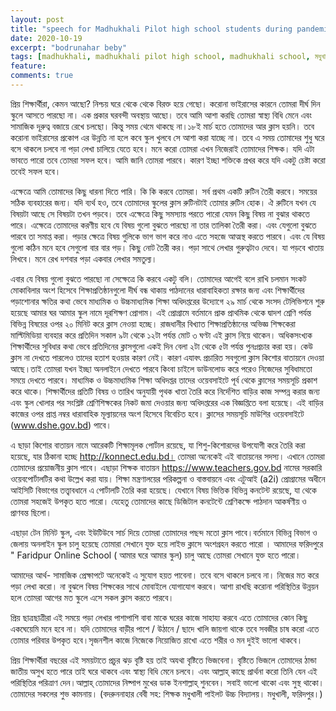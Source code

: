 ```yaml
---
layout: post
title: "speech for Madhukhali Pilot high school students during pandemic"
date: 2020-10-19
excerpt: "bodrunahar beby"
tags: [madhukhali, madhukhali pilot high school, madhukhali school, মধুখালী, মধুখালী পাইলট উচ্চ বিদ্যালয়]
feature: 
comments: true
---
```


প্রিয় শিক্ষার্থীরা, কেমন আছো? নিশ্চয় ঘরে থেকে থেকে বিরক্ত হয়ে গেছো। করোনা ভাইরাসের কারনে তোমরা দীর্ঘ দিন স্কুলে আসতে পারছো না। এক প্রকার ঘরবন্দী অবস্থায় আছো। তবে আমি আশা করছি তোমরা স্বাস্থ্য বিধি মেনে এবং সামাজিক দূরুত্ব বজায়ে রেখে চলছো। 
কিন্তু সময় থেমে থাকছে না।১৮ই মার্চ হতে তোমাদের আর ক্লাস হয়নি। তবে করোনা ভাইরাসের প্রকোপ এর উন্নতি না হলে কবে স্কুল খুলবে সে আশা করা যাচ্ছে না। তবে এ সময় তোমাদের শুধু ঘরে বসে থাকলে চলবে না পড়া লেখা চালিয়ে যেতে হবে। মনে করো তোমরা এখন নিজেরাই তোমাদের শিক্ষক। যদি এটা ভাবতে পারো তবে তোমরা সফল হবে। আমি জানি তোমরা পারবে। কারণ ইচ্ছা শক্তিকে প্রখর করে যদি একটু চেষ্টা করো তবেই সফল হবে।

এক্ষেত্রে আমি তোমাদের কিছু ধারনা দিতে পারি। কি কি করবে তোমরা। সর্ব প্রথম একটি রুটিন তৈরী করবে। সময়ের সঠিক ব্যবহারের জন্য। যদি ব্যর্থ হও, তবে তোমাদের স্কুলের ক্লাস রুটিনটাই তোমার রুটিন হোক। ঐ রুটিনে যখন যে বিষয়টা আছে সে বিষয়টা তখন পড়বে। তবে এক্ষেত্রে কিছু সমস্যায় পরতে পারো যেমন কিছু বিষয় না বুঝার থাকতে পারে। এক্ষেত্রে তোমাদের করণীয় হবে যে বিষয় গুলো বুঝতে পারছো না তার তালিকা তৈরী করা। এবং যেগুলো বুঝতে পারবে তা সমাপ্ত করা। পড়ার ক্ষেত্রে বিষয় গুলিকে ভাগ ভাগ করে নাও এতে সহজে আত্মস্থ করতে পারবে। এবং যে বিষয় গুলো কঠিন মনে হবে সেগুলো বার বার পড়। কিছু নোট তৈরী কর। পড়া সাথে লেখার গুরুত্বটাও দেবে। যা পড়বে খাতায় লিখবে। মনে রেখ দশবার পড়া একবার লেখার সমতুল্য।

এবার যে বিষয় গুলো বুঝতে পারছো না সেক্ষেত্রে কি করবে একটু বলি। তোমাদের আগেই বলে রাখি চলমান সংকট মোকাবিলার অংশ হিসেবে শিক্ষাপ্রতিষ্ঠানগুলো দীর্ঘ বন্ধ থাকায় পাঠদানের ধারাবাহিকতা রক্ষার জন্য এবং শিক্ষার্থীদের পড়াশোনার ক্ষতির কথা ভেবে মাধ্যমিক ও উচ্চমাধ্যমিক শিক্ষা অধিদপ্তরের উদ্যোগে 
২৯ মার্চ থেকে সংসদ টেলিভিশনে শুরু হয়েছে আমার ঘর আমার স্কুল নামে দূরশিক্ষণ প্রোগাম। এই প্রোগ্রামে বর্তমানে প্রাক প্রাথমিক থেকে দ্বাদশ শ্রেণি পর্যন্ত বিভিন্ন বিষয়ের ওপর ২০ মিনিট করে ক্লাস নেওয়া হচ্ছে। রাজধানীর বিখ্যাত শিক্ষাপ্রতিষ্ঠানের অভিজ্ঞ শিক্ষকেরা মাল্টিমিডিয়া ব্যবহার করে প্রতিদিন সকাল ৯টা থেকে ১২টা পর্যন্ত মোট ৩ ঘণ্টা এই ক্লাস নিয়ে থাকেন। অধিকসংখ্যক শিক্ষার্থীদের সুবিধার কথা ভেবে প্রতিদিনের ক্লাসগুলো একই দিন বেলা ২টা থেকে ৫টা পর্যন্ত পুনঃপ্রচার করা হয়। কেউ ক্লাস না দেখতে পারলেও তাদের হতাশ হওয়ার কারণ নেই। কারণ এযাবৎ প্রচারিত সবগুলো ক্লাস কিশোর বাতায়নে দেওয়া আছে।তাই তোমরা যখন ইচ্ছা অনলাইনে দেখতে পারবে কিংবা চাইলে ডাউনলোড করে পরেও নিজেদের সুবিধামতো সময়ে দেখতে পারবে। মাধ্যমিক ও উচ্চমাধ্যমিক শিক্ষা অধিদপ্তর তাদের ওয়েবসাইটে পূর্ব থেকে ক্লাসের সময়সূচি প্রকাশ করে থাকে। শিক্ষার্থীদের প্রতিটি বিষয় ও তারিখ অনুযায়ী পৃথক খাতা তৈরি করে নির্দেশিত বাড়ির কাজ সম্পন্ন করার জন্য এবং স্কুল খোলার পর সংশ্লিষ্ট শ্রেণিশিক্ষকের নিকট জমা দেওয়ার জন্য অধিদপ্তরের এক বিজ্ঞপ্তিতে বলা হয়েছে। এই বাড়ির কাজের ওপর প্রাপ্ত নম্বর ধারাবাহিক মূল্যায়নের অংশ হিসেবে বিবেচিত হবে। ক্লাসের সময়সূচি মাউশির ওয়েবসাইটে (www.dshe.gov.bd) পাবে।

এ ছাড়া কিশোর বাতায়ন নামে আরেকটি শিক্ষামূলক পোর্টাল রয়েছে, যা শিশু-কিশোরদের উপযোগী করে তৈরি করা হয়েছে, যার ঠিকানা হচ্ছে http://konnect.edu.bd। তোমরা অনেকেই এই বাতায়নের সদস্য। এখানে তোমরা তোমাদের প্রয়োজনীয় ক্লাস পাবে। এছাড়া শিক্ষক বাতায়ন https://www.teachers.gov.bd নামের সরকারি ওয়েবপোর্টালটির কথা উল্লেখ করা যায়। শিক্ষা মন্ত্রণালয়ের পরিকল্পনা ও বাস্তবায়নে এবং এটুআই (a2i) প্রোগ্রামের অধীনে আইসিটি বিভাগের তত্ত্বাবধানে এ পোর্টালটি তৈরি করা হয়েছে। যেখানে বিষয় ভিত্তিক বিভিন্ন কনটেন্ট রয়েছে, যা থেকে তোমরা সহজেই উপকৃত হতে পারো। যেহেতু তোমাদের কাছে ডিজিটাল কনটেন্টে শ্রেণিকক্ষে পাঠদান আকর্ষণীয় ও প্রাণবন্ত ছিলো।

এছাড়া টেন মিনিট স্কুল, এবং ইউটিউবে সার্চ দিয়ে তোমরা তোমাদের পছন্দ মতো ক্লাস পাবে।বর্তমানে বিভিন্ন বিভাগ ও জেলায় অনলাইন স্কুল চালু হয়েছে তোমারা সেখানে যুক্ত হয়ে লাইভ ক্লাসে অংশগ্রহন করতে পারো । আমাদের ফরিদপুরে " Faridpur Online School ( আমার ঘরে আমার স্কুল) চালু আছে তোমরা সেখানে যুক্ত হতে পারো।

আমাদের আর্থ- সামাজিক প্রেক্ষাপটে অনেকেই এ সুযোগ হয়ত পাবেনা। তবে বসে থাকলে চলবে না। নিজের মত করে পড়া লেখা করো। না বুঝলে বিষয় শিক্ষকের সাথে মোবাইলে যোগাযোগ করবে। আশা রাখছি করোনা পরিস্থিতির উন্নয়ন হলে তোমরা আগের মত স্কুলে এসে সকল ক্লাস করতে পারবে।

প্রিয় ছাত্রছাত্রীরা এই সময়ে পড়া লেখার পাশাপাশি বাবা মাকে ঘরের কাজে সাহায্য করবে এতে তোমাদের কোন কিছু একঘেয়েমি মনে হবে না। যদি তোমাদের বাড়ীর পাশে / উঠানে / ছাদে খালি জায়গা থাকে তবে সবজীর চাষ করো এতে তোমার পরিবার উপকৃত হবে।সৃজনশীল কাজে নিজেকে নিয়োজিত রাখো এতে শরীর ও মন দুইই ভালো থাকবে।

প্রিয় শিক্ষার্থীরা বছরের এই সময়টাতে প্রচুর ঝড় বৃষ্টি হয় তাই অযথা বৃষ্টিতে ভিজবেনা। বৃষ্টিতে ভিজলে তোমাদের ঠান্ডা জাতীয় অসুখ হতে পারে তাই ঘরে থাকবে এবং স্বাস্থ্য বিধি মেনে চলবে। এবং আল্লাহ্‌ কাছে প্রার্থনা করো তিনি যেন এই পরিস্থিতির পরিত্রাণ দেন।আল্লাহ্‌ তোমাদের নিষ্পাপ মুখের ডাক ইনশাল্লাহ্ শুনবেন। সবাই ভালো থাকো এবং সুস্থ থাকো।
তোমাদের সকলের শুভ কামনায়।
(বদরুননাহার বেবী
সহ: শিক্ষক
মধুখালী পাইলট উচ্চ বিদ্যালয়।
মধুখালী, ফরিদপুর।)
